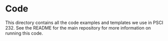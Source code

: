 # Code

This directory contains all the code examples and templates we use in PSCI 232. See the README for the main repository for more information on running this code.
